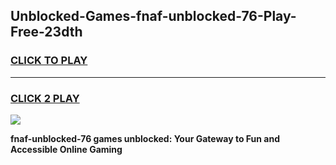 
## Unblocked-Games-fnaf-unblocked-76-Play-Free-23dth
<h3>
<a href="https://premium76.site?title=fnaf-unblocked-76&ref=12A">CLICK TO PLAY</a></h3>
<hr>

<h3>
<a href="https://premium76.site?title=fnaf-unblocked-76&ref=12A">CLICK 2 PLAY</a>
  
</h3>

<a href="https://premium76.site?title=fnaf-unblocked-76&ref=12A"><img src="https://clearcache.store/games.png"></a>


**fnaf-unblocked-76 games unblocked: Your Gateway to Fun and Accessible Online Gaming**
